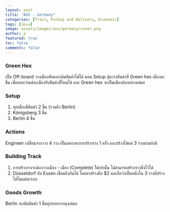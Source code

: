 ```yaml
---
layout: post
title: "AOS - Germany"
categories: [Train, Pickup and Delivery, Economic]
tags: [วิธีเล่น]
image: assets/images/aos/germany/cover.png
author: p
featured: true
toc: false
comments: false
---
```


### Green Hex

เป็น Off-board วางเมืองทับและเติมสินค้าไม่ได้ ตอน Setup สุ่มวางสินค้าที่ Green hex เมืองละชิ้น เพื่อบอกว่าแต่ละเมืองรับสินค้าสีไหนได้ และ Green hex จะเป็นเมืองปลายทางเสมอ

### Setup

1. ทุกเมืองมีสินค้า 2 ชิ้น (รวมถึง Berlin)
2. Königsberg 3 ชิ้น
3. Berlin 4 ชิ้น

### Actions

Engineer เปลี่ยนจากวาง 4 ราง เป็นลดราคาการสร้างราง 1 ครั้ง และสร้างได้แค่ 3 รางตามปกติ

### Building Track

1. การสร้างรางจะต้องวางเมือง - เมือง (Complete) ได้เท่านั้น ไม่สามารถสร้างรางทิ้งไว้ได้
2. Düsseldorf กับ Essen เชื่อมถึงกันได้ โดยค่าสร้างคือ $2 และถือว่าเป็นหนึ่งใน 3 รางที่สร้างได้ในแต่ละรอบ

### Goods Growth

Berlin จะเติมสินค้า 1 ชิ้นทุกรอบจากถุงเสมอ
